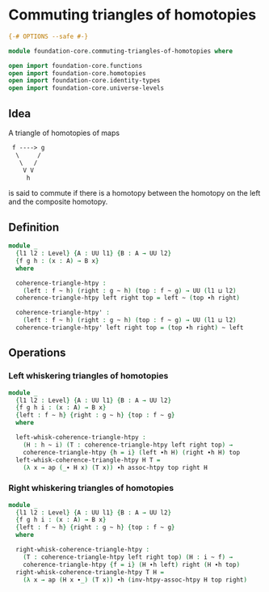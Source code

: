 # Commuting triangles of homotopies

```agda
{-# OPTIONS --safe #-}

module foundation-core.commuting-triangles-of-homotopies where

open import foundation-core.functions
open import foundation-core.homotopies
open import foundation-core.identity-types
open import foundation-core.universe-levels
```

## Idea

A triangle of homotopies of maps

```md
 f ----> g
  \     /
   \   /
    V V
     h
```

is said to commute if there is a homotopy between the homotopy on the left and the composite homotopy.

## Definition

```agda
module _
  {l1 l2 : Level} {A : UU l1} {B : A → UU l2}
  {f g h : (x : A) → B x}
  where

  coherence-triangle-htpy :
    (left : f ~ h) (right : g ~ h) (top : f ~ g) → UU (l1 ⊔ l2)
  coherence-triangle-htpy left right top = left ~ (top ∙h right)

  coherence-triangle-htpy' :
    (left : f ~ h) (right : g ~ h) (top : f ~ g) → UU (l1 ⊔ l2)
  coherence-triangle-htpy' left right top = (top ∙h right) ~ left
```

## Operations

### Left whiskering triangles of homotopies

```agda
module _
  {l1 l2 : Level} {A : UU l1} {B : A → UU l2}
  {f g h i : (x : A) → B x}
  {left : f ~ h} {right : g ~ h} {top : f ~ g}
  where

  left-whisk-coherence-triangle-htpy :
    (H : h ~ i) (T : coherence-triangle-htpy left right top) →
    coherence-triangle-htpy {h = i} (left ∙h H) (right ∙h H) top
  left-whisk-coherence-triangle-htpy H T =
    (λ x → ap (_∙ H x) (T x)) ∙h assoc-htpy top right H
```

### Right whiskering triangles of homotopies

```agda
module _
  {l1 l2 : Level} {A : UU l1} {B : A → UU l2}
  {f g h i : (x : A) → B x}
  {left : f ~ h} {right : g ~ h} {top : f ~ g}
  where

  right-whisk-coherence-triangle-htpy :
    (T : coherence-triangle-htpy left right top) (H : i ~ f) →
    coherence-triangle-htpy {f = i} (H ∙h left) right (H ∙h top)
  right-whisk-coherence-triangle-htpy T H =
    (λ x → ap (H x ∙_) (T x)) ∙h (inv-htpy-assoc-htpy H top right)
```
